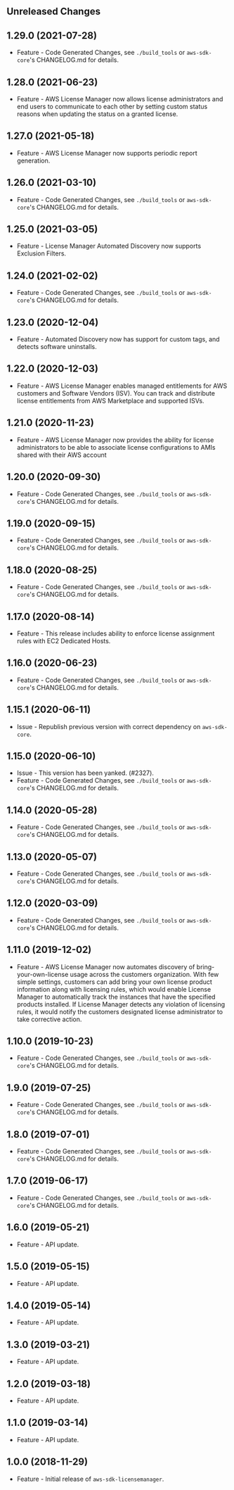 Unreleased Changes
------------------

1.29.0 (2021-07-28)
------------------

* Feature - Code Generated Changes, see `./build_tools` or `aws-sdk-core`'s CHANGELOG.md for details.

1.28.0 (2021-06-23)
------------------

* Feature - AWS License Manager now allows license administrators and end users to communicate to each other by setting custom status reasons when updating the status on a granted license.

1.27.0 (2021-05-18)
------------------

* Feature - AWS License Manager now supports periodic report generation.

1.26.0 (2021-03-10)
------------------

* Feature - Code Generated Changes, see `./build_tools` or `aws-sdk-core`'s CHANGELOG.md for details.

1.25.0 (2021-03-05)
------------------

* Feature - License Manager Automated Discovery now supports Exclusion Filters.

1.24.0 (2021-02-02)
------------------

* Feature - Code Generated Changes, see `./build_tools` or `aws-sdk-core`'s CHANGELOG.md for details.

1.23.0 (2020-12-04)
------------------

* Feature - Automated Discovery now has support for custom tags, and detects software uninstalls.

1.22.0 (2020-12-03)
------------------

* Feature - AWS License Manager enables managed entitlements for AWS customers and Software Vendors (ISV). You can track and distribute license entitlements from AWS Marketplace and supported ISVs.

1.21.0 (2020-11-23)
------------------

* Feature - AWS License Manager now provides the ability for license administrators to be able to associate license configurations to AMIs shared with their AWS account

1.20.0 (2020-09-30)
------------------

* Feature - Code Generated Changes, see `./build_tools` or `aws-sdk-core`'s CHANGELOG.md for details.

1.19.0 (2020-09-15)
------------------

* Feature - Code Generated Changes, see `./build_tools` or `aws-sdk-core`'s CHANGELOG.md for details.

1.18.0 (2020-08-25)
------------------

* Feature - Code Generated Changes, see `./build_tools` or `aws-sdk-core`'s CHANGELOG.md for details.

1.17.0 (2020-08-14)
------------------

* Feature - This release includes ability to enforce license assignment rules with EC2 Dedicated Hosts.

1.16.0 (2020-06-23)
------------------

* Feature - Code Generated Changes, see `./build_tools` or `aws-sdk-core`'s CHANGELOG.md for details.

1.15.1 (2020-06-11)
------------------

* Issue - Republish previous version with correct dependency on `aws-sdk-core`.

1.15.0 (2020-06-10)
------------------

* Issue - This version has been yanked. (#2327).
* Feature - Code Generated Changes, see `./build_tools` or `aws-sdk-core`'s CHANGELOG.md for details.

1.14.0 (2020-05-28)
------------------

* Feature - Code Generated Changes, see `./build_tools` or `aws-sdk-core`'s CHANGELOG.md for details.

1.13.0 (2020-05-07)
------------------

* Feature - Code Generated Changes, see `./build_tools` or `aws-sdk-core`'s CHANGELOG.md for details.

1.12.0 (2020-03-09)
------------------

* Feature - Code Generated Changes, see `./build_tools` or `aws-sdk-core`'s CHANGELOG.md for details.

1.11.0 (2019-12-02)
------------------

* Feature - AWS License Manager now automates discovery of bring-your-own-license usage across the customers organization. With few simple settings, customers can add bring your own license product information along with licensing rules, which would enable License Manager to automatically track the instances that have the specified products installed. If License Manager detects any violation of licensing rules, it would notify the customers designated license administrator to take corrective action.

1.10.0 (2019-10-23)
------------------

* Feature - Code Generated Changes, see `./build_tools` or `aws-sdk-core`'s CHANGELOG.md for details.

1.9.0 (2019-07-25)
------------------

* Feature - Code Generated Changes, see `./build_tools` or `aws-sdk-core`'s CHANGELOG.md for details.

1.8.0 (2019-07-01)
------------------

* Feature - Code Generated Changes, see `./build_tools` or `aws-sdk-core`'s CHANGELOG.md for details.

1.7.0 (2019-06-17)
------------------

* Feature - Code Generated Changes, see `./build_tools` or `aws-sdk-core`'s CHANGELOG.md for details.

1.6.0 (2019-05-21)
------------------

* Feature - API update.

1.5.0 (2019-05-15)
------------------

* Feature - API update.

1.4.0 (2019-05-14)
------------------

* Feature - API update.

1.3.0 (2019-03-21)
------------------

* Feature - API update.

1.2.0 (2019-03-18)
------------------

* Feature - API update.

1.1.0 (2019-03-14)
------------------

* Feature - API update.

1.0.0 (2018-11-29)
------------------

* Feature - Initial release of `aws-sdk-licensemanager`.